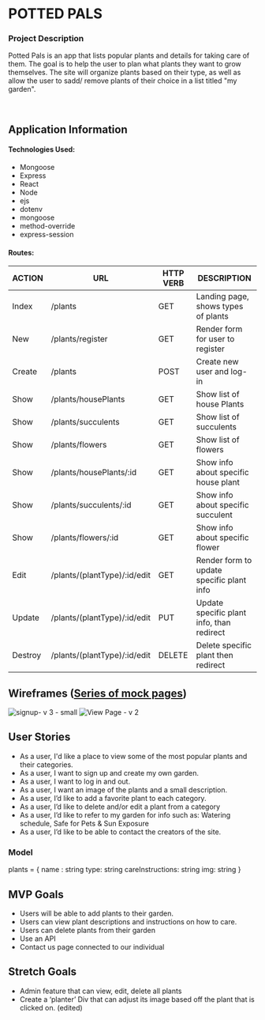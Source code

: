 # POTTED PALS 

### Project Description

Potted Pals is an app that lists popular plants and details for taking care of them. The goal is to help the user to plan what plants they want to grow themselves. The site will organize plants based on their type, as well as allow the user to sadd/ remove plants of their choice in a list titled "my garden".

<br />


## Application Information
#### Technologies Used: 
- Mongoose
- Express
- React
- Node
- ejs
- dotenv
- mongoose 
- method-override 
- express-session


#### Routes: 
|ACTION | URL    | HTTP VERB | DESCRIPTION
| ----------- | ----------- | ----------- |-----------
| Index | /plants | GET | Landing page, shows types of plants 
| New | /plants/register | GET       | Render form for user to register
| Create | /plants      | POST       | Create new user and log-in
| Show | /plants/housePlants    | GET        | Show list of house Plants 
| Show | /plants/succulents      | GET       | Show list of succulents
| Show | /plants/flowers      | GET       | Show list of flowers
| Show | /plants/housePlants/:id      | GET       | Show info about specific house plant
| Show | /plants/succulents/:id      | GET      | Show info about specific succulent 
| Show | /plants/flowers/:id      | GET      | Show info about specific flower
| Edit | /plants/(plantType)/:id/edit      | GET       | Render form to update specific plant info
| Update | /plants/(plantType)/:id/edit      | PUT       | Update specific plant info, than redirect
| Destroy | /plants/(plantType)/:id/edit      | DELETE       | Delete specific plant then redirect 



## Wireframes ([Series of mock pages](https://xd.adobe.com/view/6b3f18d2-faa2-4956-91e2-faf48f023d76-3e6c/))
![signup- v 3 - small](https://user-images.githubusercontent.com/20043034/191627328-05418dda-43e7-4e29-96b6-52ff4ab670aa.png)
![View Page - v 2](https://user-images.githubusercontent.com/20043034/191627400-546c782f-f600-445e-b8ec-8dfdf74161c5.png)



## User Stories
- As a user, I'd like a place to view some of the most popular plants and their categories.
- As a user, I want to sign up and create my own garden.
- As a user, I want to log in and out.
- As a user, I want an image of the plants and a small description.
- As a user, I’d like to add a favorite plant to each category.
- As a user, I’d like to delete and/or edit a plant from a category
- As a user, I’d like to refer to my garden for info such as: Watering schedule, Safe for Pets & Sun Exposure
- As a user, I’d like to be able to contact the creators of the site.

### Model 
plants = {
  name : string
  type: string
  careInstructions: string
  img: string
}

## MVP Goals 
- Users will be able to add plants to their garden.
- Users can view plant descriptions and instructions on how to care.
- Users can delete plants from their garden
- Use an API
- Contact us page connected to our individual 

## Stretch Goals
- Admin feature that can view, edit, delete all plants
- Create a ‘planter’ Div that can adjust its image based off the plant that is clicked on. (edited) 
